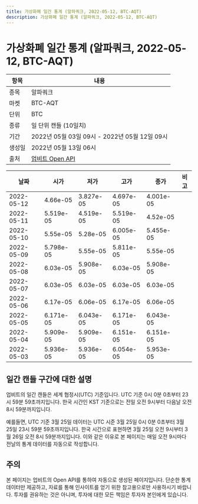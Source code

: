```yaml
---
title: 가상화폐 일간 통계 (알파쿼크, 2022-05-12, BTC-AQT)
description: 가상화폐 일간 통계 (알파쿼크, 2022-05-12, BTC-AQT)
---
```



가상화폐 일간 통계 (알파쿼크, 2022-05-12, BTC-AQT)
===

|항목|내용|
|--|--|
|종목|알파쿼크|
|마켓|BTC-AQT|
|단위|BTC|
|종류|일 단위 캔들 (10일치)|
|기간|2022년 05월 03일 09시 - 2022년 05월 12일 09시|
|생성일|2022년 05월 13일 06시|
|출처|[업비트 Open API](https://docs.upbit.com)|


|날짜|시가|저가|고가|종가|비고|
|--|--|--|--|--|--|
|2022-05-12|4.66e-05|3.827e-05|4.697e-05|4.001e-05|    |
|2022-05-11|5.519e-05|4.519e-05|5.519e-05|4.52e-05|    |
|2022-05-10|5.55e-05|5.28e-05|6.005e-05|5.455e-05|    |
|2022-05-09|5.798e-05|5.55e-05|5.811e-05|5.55e-05|    |
|2022-05-08|6.03e-05|5.908e-05|6.03e-05|5.908e-05|    |
|2022-05-07|6.03e-05|6.03e-05|6.03e-05|6.03e-05|    |
|2022-05-06|6.17e-05|6.06e-05|6.17e-05|6.06e-05|    |
|2022-05-05|6.171e-05|6.043e-05|6.171e-05|6.043e-05|    |
|2022-05-04|5.909e-05|5.909e-05|6.151e-05|6.151e-05|    |
|2022-05-03|5.936e-05|5.936e-05|6.054e-05|5.953e-05|    |


일간 캔들 구간에 대한 설명
---


업비트의 일간 캔들은 세계 협정시(UTC) 기준입니다. 
UTC 기준 0시 0분 0초부터 23시 59분 59초까지입니다. 
한국 시간인 KST 기준으로는 전일 오전 9시부터 다음날 오전 8시 59분까지입니다. 


예를들면, UTC 기준 3월 25일 데이터는 UTC 시준 3월 25일 0시 0분 0초부터 3월 25일 23시 59분 59초까지입니다. 
한국 시간으로 표현하면 3월 25일 오전 9시부터 3월 26일 오전 8시 59분까지입니다. 
이와 같은 이유로 본 페이지는 매일 오전 9시마다 전날의 통계 데이터를 자동으로 작성합니다. 


주의
---


본 페이지는 업비트의 Open API를 통하여 자동으로 생성된 페이지입니다. 
단순한 통계 데이터만 제공하고, 자료를 통해 인사이트를 얻기 위한 참고용으로만 사용하시기 바랍니다. 
투자를 권유하는 것은 아니며, 투자에 대한 모든 책임은 투자자 본인에게 있습니다. 
